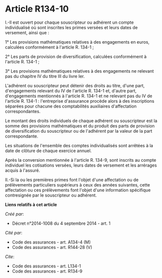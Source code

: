 # Article R134-10

I.-Il est ouvert pour chaque souscripteur ou adhérent un compte individualisé où sont inscrites les primes versées et leurs
dates de versement, ainsi que : 

1° Les provisions mathématiques relatives à des engagements en euros, calculées conformément à l'article R. 134-1 ; 

2° Les parts de provision de diversification, calculées conformément à l'article R. 134-1 ; 

3° Les provisions mathématiques relatives à des engagements ne relevant pas du chapitre IV du titre III du livre Ier. 

L'adhérent ou souscripteur peut détenir des droits au titre, d'une part, d'engagements relevant du IV de l'article R. 134-1
et, d'autre part, d'engagements mentionnés à l'article R. 134-1 et ne relevant pas du IV de l'article R. 134-1 : l'entreprise
d'assurance procède alors à des inscriptions séparées pour chacune des comptabilités auxiliaires d'affectation
correspondantes. 

Le montant des droits individuels de chaque adhérent ou souscripteur est la somme des provisions mathématiques et du produit
des parts de provision de diversification du souscripteur ou de l'adhérent par la valeur de la part correspondante. 

Les situations de l'ensemble des comptes individualisés sont arrêtées à la date de clôture de chaque exercice annuel. 

Après la conversion mentionnée à l'article R. 134-9, sont inscrits au compte individuel les cotisations versées, leurs dates
de versement et les arrérages acquis à l'assuré. 

II.-Si la ou les premières primes font l'objet d'une affectation ou de prélèvements particuliers supérieurs à ceux des années
suivantes, cette affectation ou ces prélèvements font l'objet d'une information spécifique contresignée par le souscripteur
ou adhérent.

**Liens relatifs à cet article**

_Créé par_:

  - Décret n°2014-1008 du 4 septembre 2014 - art. 1

_Cité par_:

  - Code des assurances - art. A134-4 (M)
  - Code des assurances - art. R144-28 (V)

_Cite_:

  - Code des assurances - art. L134-1
  - Code des assurances - art. R134-9
